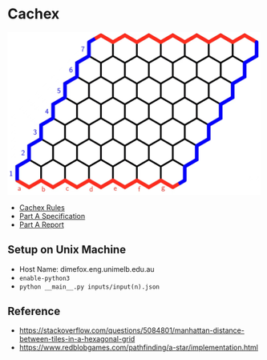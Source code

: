 # Cachex

<p align="center">
  <img src="spec/board.jpg">
</p>

* [Cachex Rules](spec/cachex_rule.pdf)
* [Part A Specification](spec/spec_a.pdf)
* [Part A Report](report/report.pdf)

## Setup on Unix Machine
* Host Name: dimefox.eng.unimelb.edu.au
* <code>enable-python3</code>
* <code>python \_\_main\_\_.py inputs/input(n).json</code>

## Reference
* https://stackoverflow.com/questions/5084801/manhattan-distance-between-tiles-in-a-hexagonal-grid
* https://www.redblobgames.com/pathfinding/a-star/implementation.html
